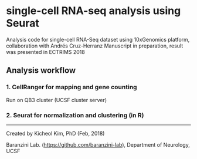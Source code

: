 # single-cell RNA-seq analysis using Seurat

Analysis code for single-cell RNA-Seq dataset using 10xGenomics platform, collaboration with Andrés Cruz-Herranz
Manuscript in preparation, result was presented in ECTRIMS 2018

## Analysis workflow
### 1. CellRanger for mapping and gene counting
Run on QB3 cluster (UCSF cluster server)

### 2. Seurat for normalization and clustering (in R)

-----
Created by Kicheol Kim, PhD (Feb, 2018)

Baranzini Lab. (https://github.com/baranzini-lab), Department of Neurology, UCSF
